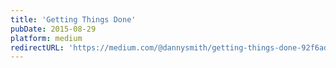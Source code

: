 ```yaml
---
title: 'Getting Things Done'
pubDate: 2015-08-29
platform: medium
redirectURL: 'https://medium.com/@dannysmith/getting-things-done-92f6ad51faf9'
---
```

